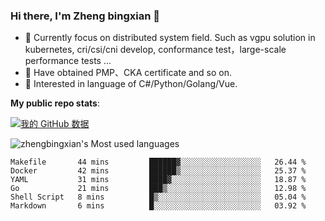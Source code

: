 ### Hi there, I'm Zheng bingxian  👋

* 📖  Currently focus on distributed system field. Such as vgpu solution in kubernetes, cri/csi/cni develop, conformance test，large-scale performance tests ...
* 🌱  Have obtained PMP、CKA certificate and so on.
* 👯  Interested in language of C#/Python/Golang/Vue.

**My public repo stats**:

[![我的 GitHub 数据](https://github-readme-stats.vercel.app/api?username=zhengbingxian&theme=merko)]()

![zhengbingxian's Most used languages](https://github-readme-stats.vercel.app/api/top-langs/?username=zhengbingxian&layout=compact&hide_border=true&langs_count=10)

<!--START_SECTION:waka-->

```text
Makefile       44 mins         ██████▓░░░░░░░░░░░░░░░░░░   26.44 %
Docker         42 mins         ██████▒░░░░░░░░░░░░░░░░░░   25.37 %
YAML           31 mins         ████▓░░░░░░░░░░░░░░░░░░░░   18.87 %
Go             21 mins         ███▒░░░░░░░░░░░░░░░░░░░░░   12.98 %
Shell Script   8 mins          █▒░░░░░░░░░░░░░░░░░░░░░░░   05.04 %
Markdown       6 mins          █░░░░░░░░░░░░░░░░░░░░░░░░   03.92 %
```

<!--END_SECTION:waka-->
